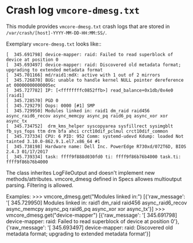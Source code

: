 Crash log ``vmcore-dmesg.txt``
==============================

This module provides ``vmcore-dmesg.txt`` crash logs that are stored in ``/var/crash/[host]-YYYY-MM-DD-HH:MM:SS/``.

Exemplary ``vmcore-dmesg.txt`` looks like::

    [  345.691798] device-mapper: raid: Failed to read superblock of device at position 0
    [  345.693497] device-mapper: raid: Discovered old metadata format; upgrading to extended metadata format
    [  345.701166] md/raid1:mdX: active with 1 out of 2 mirrors
    [  345.726870] BUG: unable to handle kernel NULL pointer dereference at 00000000000005ec
    [  345.727782] IP: [<ffffffffc0852ffb>] read_balance+0x1db/0x4e0 [raid1]
    [  345.728570] PGD 0
    [  345.729279] Oops: 0000 [#1] SMP
    [  345.729950] Modules linked in: raid1 dm_raid raid456 async_raid6_recov async_memcpy async_pq raid6_pq async_xor xor async_tx
    [  345.734752]  drm_kms_helper syscopyarea sysfillrect sysimgblt fb_sys_fops ttm drm bfa ahci crct10dif_pclmul crct10dif_common
    [  345.737334] CPU: 6 PID: 952 Comm: systemd-udevd Kdump: loaded Not tainted 3.10.0-862.9.1.el7.x86_64 #1
    [  345.738198] Hardware name: Dell Inc. PowerEdge R730xd/072T6D, BIOS 2.4.3 01/17/2017
    [  345.739334] task: ffff9f888d030fd0 ti: ffff9f86b76b4000 task.ti: ffff9f86b76b4000

The class inherites LogFileOutput and doesn't implement new methods/attributes.
vmcore_dmesg defined in Specs allowes multioutput parsing. Filtering is allowed.

Examples:
    >>> vmcore_dmesg.get("Modules linked in:")
    [{'raw_message': '[  345.729950] Modules linked in: raid1 dm_raid raid456 async_raid6_recov async_memcpy async_pq raid6_pq async_xor xor async_tx'}]
    >>> vmcore_dmesg.get("device-mapper")
    [{'raw_message': '[  345.691798] device-mapper: raid: Failed to read superblock of device at position 0'}, {'raw_message': '[  345.693497] device-mapper: raid: Discovered old metadata format; upgrading to extended metadata format'}]